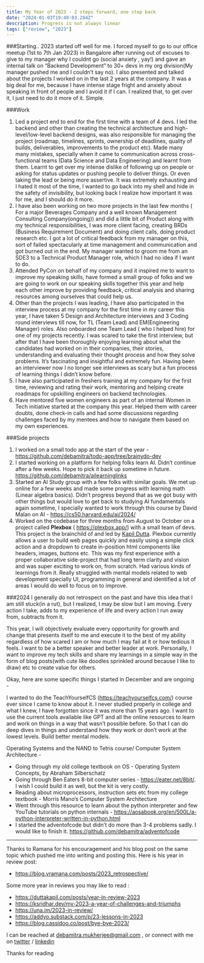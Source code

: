 ```yaml
---
title: My Year of 2023 - 2 steps forward, one step back
date: "2024-01-03T19:40:03.284Z"
description: Progress is not always linear
tags: ["review", "2023"]
---
```



###Starting..
2023 started off well for me. I forced myself to go to our office meetup (1st to 7th Jan 2023) in Bangalore after running out of excuses to give to my manager why I couldnt go (social anxiety , yay!)  and gave an internal talk on “Backend Development” to 30+ devs in my org division(My manager pushed me and I couldn’t say no). I also presented  and talked about the projects I worked on in the last 2 years at the company. It was a big deal for me, because I have intense stage fright and anxiety about speaking in front of people and I avoid it if I can. I realized that, to get over it, I just need to do it more of it. Simple.

###Work 
1. Led a project end to end for the first time with a team of 4 devs. I led the backend and other than creating the technical architecture and high-level/low-level backend designs, was also responsible for managing the project (roadmap, timelines, sprints, ownership of deadlines, quality of builds, deliverables, improvements to the product etc). Made many many mistakes, specially when it came to communication across cross-functional teams (Data Science and Data Engineering) and learnt from them. Learnt to get over my intense dislike of following up on people or asking for status updates or pushing people to deliver things. Or even taking the lead or being more assertive. It was extremely exhausting and I hated it most of the time, I wanted to go back into my shell and hide in the safety of invisibility, but looking back I realize how important it was for me, and I should do it more.
2. I have also been working on two more projects in the last few months ( For a major Beverages Company and a well known Management Consulting Company(ongoing)) and did a little bit of Product along with my technical responsibilities, I was more client facing, creating BRDs (Business Requirement Document) and doing client calls, doing product research etc. I got a lot of critical feedback from my manager on this, sort of failed spectacularly at time management and communication and got burned out in the end. My manager wanted to groom me from an SDE3 to a Technical Product Manager role, which I had no idea if I want to do.
3. Attended PyCon on behalf of my company and it inspired me to want to improve my speaking skills, have formed a small group of folks and we are going to work on our speaking skills together  this year and help each other improve by  providing feedback, critical analysis and sharing resources among ourselves that could help us. 
4. Other than the projects I was leading, I have also participated in the interview process at my company for the first time in my career this year, I have taken 5 Design and Architecture interviews and 3 Coding round interviews till now, for TL (Team Lead) and EM(Engineering Manager) roles. Also onboarded one Team Lead ( who I helped hire) for one of my projects recently. I was scared to take the first interview, but after that I have been thoroughly enjoying learning about what the candidates had worked on in their companies, their stories, understanding and evaluating their thought process and how they solve problems. It’s fascinating and insightful and extremely fun. Having been an interviewer now I  no longer see interviews as scary but a fun process of learning things I didn’t know before. 
5. I have also participated in freshers training at my company for the first time, reviewing and rating their work, mentoring and helping create roadmaps for upskilling engineers on backend technologies.
6. Have mentored five women engineers as part of an internal Women in Tech initiative started at the company this year. Helped them with career doubts, done check-in calls and had some discussions regarding challenges faced by my mentees and how to navigate them based on my own experiences.

###Side projects
1. I worked on a small todo app at the start of the year - https://github.com/debamitra/todo-app/tree/brainydo-dev
2. I started working on a platform for  helping folks learn AI. Didn’t continue after a few weeks. Hope to pick it back up sometime in future. https://github.com/debamitra/ailearninglinks
3. Started an AI Study group with a few folks with similar goals. We met up online for a few weeks and made some progress with learning math (Linear algebra basics).  Didn’t progress  beyond that as we got busy with other things but would love to get back to studying AI fundamentals again sometime, I specially wanted to work through this course by David Malan on AI - https://cs50.harvard.edu/ai/2024/
4. Worked on the codebase for three months from August to October on a project called **Plexbox** ( https://plexbox.app/) with a small team of devs. This project is the brainchild of and led by [Kapil Dutta](https://duttakapil.com/). Plexbox currently allows a user to build web pages quickly and easily using a simple click action and a dropdown to create in-position html components like headers, images, buttons etc. This was my first experience with a proper collaborative side-project that had long term clarity and vision and was super exciting  to work on, from scratch. Had various kinds of learnings from it. Really struggled with mental models related to web development specially UI, programming in general and identified a lot of areas I would do well to focus on to improve.

###2024
I generally do not retrospect on the past and have this idea that I am still stuck(in a rut), but I realized, I may be slow but I am moving. Every action I take, adds to my experience of life and every action I run away from, subtracts from it.

This year, I will objectively evaluate every opportunity for growth and change that presents itself to me and execute it  to the best of my ability regardless of how scared I am or how much I may fail at it or how tedious it feels. I want to be a better speaker and better leader at work. Personally, I want to improve my tech skills and share my learnings in a simple way in the form of blog posts(with cute like doodles sprinkled around because I like to draw) etc to create value for others.

Okay, here are some specific things I started in December and are ongoing -
 
I wanted to do the TeachYourselfCS (https://teachyourselfcs.com/)  course ever since I came to know about it. I never studied properly in college and what I knew, I have forgotten since it was more than 15 years ago. I want to use the current tools available like GPT and all the online resources to learn and work on things in a way that wasn’t possible before. So that I can do deep dives in things and understand how they work or don’t work at the lowest levels. Build better mental models.

Operating Systems and the NAND to Tetris course/ Computer System Architecture -
- Going through my old college textbook on OS - Operating System Concepts, by Abraham Silberschatz 
- Going through Ben Eaters 8-bit computer series - https://eater.net/8bit/. I wish I could build it as well, but the kit is very costly.
- Reading about microprocessors, instruction sets etc from my college textbook - Morris Mano’s Computer System Architecture
- Went through this resource to learn about the python interpreter and few YouTube tutorials on python internals  - https://aosabook.org/en/500L/a-python-interpreter-written-in-python.html
- I started the adventofcode but didn’t do more than 3-4 problems sadly. I would like to finish it. https://github.com/debamitra/adventofcode

----

Thanks to Ramana for his encouragement and his blog post on the same topic which pushed me into writing and posting this. Here is his year in review post:
* https://blog.vramana.com/posts/2023_retrospective/

Some more year in reviews you may like to read :

* https://duttakapil.com/posts/year-in-review-2023
* https://ksridhar.dev/my-2023-a-year-of-challenges-and-triumphs
* https://una.im/2023-in-review/
* https://addyo.substack.com/p/23-lessons-in-2023
* https://blog.cassidoo.co/post/bye-bye-2023/



I can be reached at <debamitra.mukherjee@gmail.com> , or connect with me on [twitter]( https://twitter.com/debamitra_) / [linkedin](https://www.linkedin.com/in/debamitramukherjee/) 

Thanks for reading 



